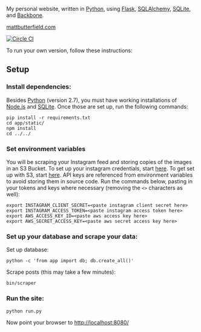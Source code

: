 My personal website, written in [Python](https://www.python.org/), using [Flask](http://flask.pocoo.org/), [SQLAlchemy](http://www.sqlalchemy.org/), [SQLite](https://www.sqlite.org/), and [Backbone](http://backbonejs.org/).

[mattbutterfield.com](http://mattbutterfield.com)

[![Circle CI](https://circleci.com/gh/m-butterfield/mattbutterfield.com.png?circle-token=c615ced31f0190dbb0405f67aa1ccb44b8f3c9cd)](https://circleci.com/gh/m-butterfield/mattbutterfield.com)

To run your own version, follow these instructions:

## Setup

### Install dependencies:
Besides [Python](https://www.python.org/) (version 2.7), you must have working installations of [Node.js](https://nodejs.org/) and [SQLite](https://www.sqlite.org/).  Once those are set up, run the following commands:

    pip install -r requirements.txt
    cd app/static/
    npm install
    cd ../../


### Set environment variables
You will be scraping your Instagram feed and storing copies of the images in an S3 Bucket.  To set up your instagram credentials, start [here](https://instagram.com/developer/).  To get set up with S3, start [here](https://aws.amazon.com/s3/).  API keys are referenced from environment variables to avoid storing them in source code.  Run the commands below, pasting in your tokens and keys where necessary (removing the `<>` characters as well):

    export INSTAGRAM_CLIENT_SECRET=<paste instagram client secret here>
    export INSTAGRAM_ACCESS_TOKEN=<paste instagram access token here>
    export AWS_ACCESS_KEY_ID=<paste aws access key here>
    export AWS_SECRET_ACCESS_KEY=<paste aws secret access key here>

### Set up your database and scrape your data:
Set up database:

    python -c 'from app import db; db.create_all()'

Scrape posts (this may take a few minutes):

    bin/scraper

### Run the site:

    python run.py
    
Now point your browser to [http://localhost:8080/](http://localhost:8080/)
